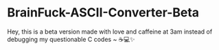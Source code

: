 # BrainFuck-ASCII-Converter-Beta
Hey, this is a beta version made with love and caffeine at 3am instead of debugging my questionable C codes ~ ☕💻✨
